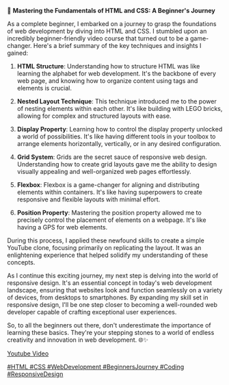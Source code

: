 🚀 **Mastering the Fundamentals of HTML and CSS: A Beginner's Journey**

As a complete beginner, I embarked on a journey to grasp the foundations of web development by diving into HTML and CSS. I stumbled upon an incredibly beginner-friendly video course that turned out to be a game-changer. Here's a brief summary of the key techniques and insights I gained:

1. **HTML Structure**: Understanding how to structure HTML was like learning the alphabet for web development. It's the backbone of every web page, and knowing how to organize content using tags and elements is crucial.

2. **Nested Layout Technique**: This technique introduced me to the power of nesting elements within each other. It's like building with LEGO bricks, allowing for complex and structured layouts with ease.

3. **Display Property**: Learning how to control the display property unlocked a world of possibilities. It's like having different tools in your toolbox to arrange elements horizontally, vertically, or in any desired configuration.

4. **Grid System**: Grids are the secret sauce of responsive web design. Understanding how to create grid layouts gave me the ability to design visually appealing and well-organized web pages effortlessly.

5. **Flexbox**: Flexbox is a game-changer for aligning and distributing elements within containers. It's like having superpowers to create responsive and flexible layouts with minimal effort.

6. **Position Property**: Mastering the position property allowed me to precisely control the placement of elements on a webpage. It's like having a GPS for web elements.

During this process, I applied these newfound skills to create a simple YouTube clone, focusing primarily on replicating the layout. It was an enlightening experience that helped solidify my understanding of these concepts.

As I continue this exciting journey, my next step is delving into the world of responsive design. It's an essential concept in today's web development landscape, ensuring that websites look and function seamlessly on a variety of devices, from desktops to smartphones. By expanding my skill set in responsive design, I'll be one step closer to becoming a well-rounded web developer capable of crafting exceptional user experiences.

So, to all the beginners out there, don't underestimate the importance of learning these basics. They're your stepping stones to a world of endless creativity and innovation in web development. 🌐✨

<a href="https://www.youtube.com/watch?v=G3e-cpL7ofc&t=4611s"> Youtube Video

#HTML #CSS #WebDevelopment #BeginnersJourney #Coding #ResponsiveDesign

